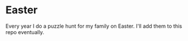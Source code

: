 # Easter
Every year I do a puzzle hunt for my family on Easter. I'll add them to this repo eventually.
